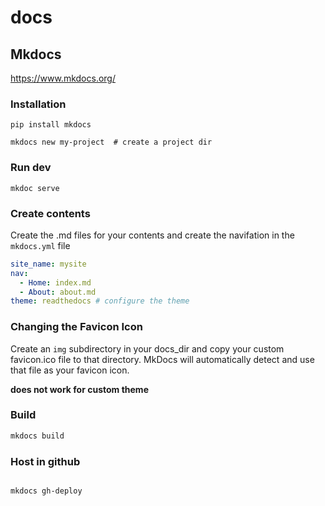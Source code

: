 # docs

## Mkdocs

https://www.mkdocs.org/

### Installation

```
pip install mkdocs

mkdocs new my-project  # create a project dir

```

### Run dev

```
mkdoc serve
```

### Create contents

Create the .md files for your contents and create the navifation in the `mkdocs.yml` file

```yml
site_name: mysite
nav:
  - Home: index.md
  - About: about.md
theme: readthedocs # configure the theme
```

### Changing the Favicon Icon

Create an `img` subdirectory in your docs_dir and copy your custom favicon.ico file to that directory. MkDocs will automatically detect and use that file as your favicon icon.

**does not work for custom theme**

### Build

```bash
mkdocs build

```

### Host in github

```bash

mkdocs gh-deploy

```
